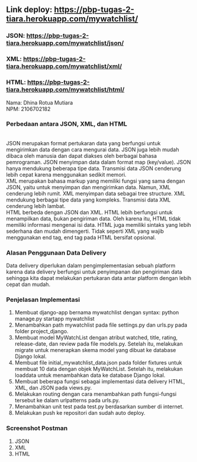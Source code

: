 ## Link deploy: https://pbp-tugas-2-tiara.herokuapp.com/mywatchlist/
### JSON: https://pbp-tugas-2-tiara.herokuapp.com/mywatchlist/json/
### XML: https://pbp-tugas-2-tiara.herokuapp.com/mywatchlist/xml/
### HTML: https://pbp-tugas-2-tiara.herokuapp.com/mywatchlist/html/
Nama: Dhina Rotua Mutiara
<br />NPM: 2106702182

### Perbedaan antara JSON, XML, dan HTML
<br />JSON merupakan format pertukaran data yang berfungsi untuk mengirimkan data dengan cara mengurai data. JSON juga lebih mudah dibaca oleh manusia dan dapat diakses oleh berbagai bahasa pemrograman. JSON menyimpan data dalam format map (key/value). JSON hanya mendukung beberapa tipe data. Transmisi data JSON cenderung lebih cepat karena menggunakan sedikit memori.
<br />XML merupakan bahasa markup yang memiliki fungsi yang sama dengan JSON, yaitu untuk menyimpan dan mengirimkan data. Namun, XML cenderung lebih rumit. XML menyimpan data sebagai tree structure. XML mendukung berbagai tipe data yang kompleks. Transmisi data XML cenderung lebih lambat.
<br />HTML berbeda dengan JSON dan XML. HTML lebih berfungsi untuk menampilkan data, bukan pengiriman data. Oleh karena itu, HTML tidak memiliki informasi mengenai isi data. HTML juga memiliki sintaks yang lebih sederhana dan mudah dimengerti. Tidak seperti XML yang wajib menggunakan end tag, end tag pada HTML bersifat opsional.

### Alasan Penggunaan Data Delivery
Data delivery diperlukan dalam pengimplementasian sebuah platform karena data delivery berfungsi untuk penyimpanan dan pengiriman data sehingga kita dapat melakukan pertukaran data antar platform dengan lebih cepat dan mudah.

### Penjelasan Implementasi
1. Membuat django-app bernama mywatchlist dengan syntax: python manage.py startapp mywatchlist
2. Menambahkan path mywatchlist pada file settings.py dan urls.py pada folder project_django.
3. Membuat model MyWatchList dengan atribut watched, title, rating, release-date, dan review pada file models.py. Setelah itu, melakukan migrate untuk menerapkan skema model yang dibuat ke database Django lokal.
4. Membuat file initial_mywatchlist_data.json pada folder fixtures untuk membuat 10 data dengan objek MyWatchList. Setelah itu, melakukan loaddata untuk menambahkan data ke database Django lokal.
5. Membuat beberapa fungsi sebagai implementasi data delivery HTML, XML, dan JSON pada views.py.
6. Melakukan routing dengan cara menambahkan path fungsi-fungsi tersebut ke dalam urlpatterns pada urls.py.
7. Menambahkan unit test pada test.py berdasarkan sumber di internet.
8. Melakukan push ke repositori dan sudah auto deploy.

### Screenshot Postman
1. JSON
2. XML
3. HTML